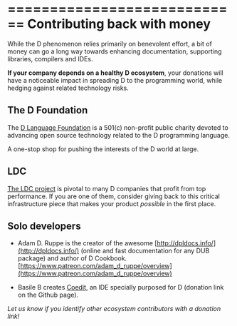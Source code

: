============================
Contributing back with money
============================

While the D phenomenon relies primarily on benevolent effort, a bit of money can go a long way towards enhancing documentation, supporting libraries, compilers and IDEs.

**If your company depends on a healthy D ecosystem**, your donations will have a noticeable impact in spreading D to the programming world, while hedging against related technology risks.


## The D Foundation

The [D Language Foundation](https://dlang.org/foundation/donate.html) is a 501(c) non-profit public charity devoted to advancing open source technology related to the D programming language.

A one-stop shop for pushing the interests of the D world at large.


## LDC

[The LDC project](https://github.com/ldc-developers/ldc) is pivotal to many D companies that profit from top performance.
If you are one of them, consider giving back to this critical infrastructure piece that makes your product _possible_ in the first place.


## Solo developers

- Adam D. Ruppe is the creator of the awesome [http://dpldocs.info/](http://dpldocs.info/) (online and fast documentation for any DUB package) and author of D Cookbook. [https://www.patreon.com/adam_d_ruppe/overview](https://www.patreon.com/adam_d_ruppe/overview)

- Basile B creates [Coedit](https://github.com/BBasile/Coedit), an IDE specially purposed for D (donation link on the Github page).

*Let us know if you identify other ecosystem contributors with a donation link!*
